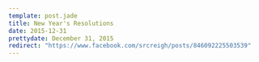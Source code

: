 ```yaml
---
template: post.jade
title: New Year's Resolutions
date: 2015-12-31
prettydate: December 31, 2015
redirect: "https://www.facebook.com/srcreigh/posts/846092225503539"
---
```


